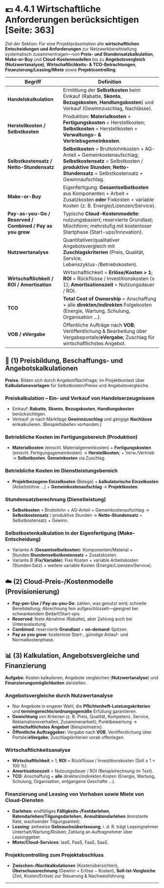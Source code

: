 # 💶 4.4.1 Wirtschaftliche Anforderungen berücksichtigen [Seite: 363]

Ziel der Sektion: Für eine Projektpräsentation alle **wirtschaftlichen Entscheidungen und Anforderungen** zur Netzwerkbereitstellung systematisch zusammentragen—von **Preis- und Stundensatzkalkulation**, **Make-or-Buy** und **Cloud-Kostenmodellen** bis zu **Angebotsvergleich (Nutzwertanalyse)**, **Wirtschaftlichkeits- & TCO-Betrachtungen**, **Finanzierung/Leasing/Miete** sowie **Projektcontrolling**. 

| Begriff                                                   | Definition                                                                                                                                                                                          |
| --------------------------------------------------------- | --------------------------------------------------------------------------------------------------------------------------------------------------------------------------------------------------- |
| **Handelskalkulation**                                    | Ermittlung der **Selbstkosten** beim Einkauf (Rabatte, **Skonto**, **Bezugskosten**, **Handlungskosten**) und Verkauf (Gewinnzuschlag, Nachlässe).                                                  |
| **Herstellkosten / Selbstkosten**                         | Produktion: **Materialkosten** + **Fertigungskosten** = Herstellkosten; **Selbstkosten** = Herstellkosten + **Verwaltungs- & Vertriebsgemeinkosten**.                                               |
| **Selbstkostensatz / Netto-Stundensatz**                  | **Selbstkosten** = Bruttolohnkosten + AG-Anteil + Gemeinkostenaufschlag; **Selbstkostensatz** = Selbstkosten / **produktive Stunden**; **Netto-Stundensatz** = Selbstkostensatz + Gewinnaufschlag.  |
| **Make-or-Buy**                                           | Eigenfertigung: **Gesamtselbstkosten** aus Komponenten + Arbeit + Zusatzkosten **oder** Fixkosten + variable Kosten (z. B. Energie/Lizenzen/Service).                                               |
| **Pay-as-you-Go / Reserved / Combined / Pay as you grow** | Typische **Cloud-Kostenmodelle**: nutzungsbasiert; reservierte Grundlast; Mischform; mehrstufig mit kostenloser Startphase (Start-ups/Innovation).                                                  |
| **Nutzwertanalyse**                                       | Quantitativer/qualitativer Angebotsvergleich mit **Zuschlagskriterien** (Preis, Qualität, Service, Lebenszyklus-/Betriebskosten).                                                                   |
| **Wirtschaftlichkeit / ROI / Amortisation**               | Wirtschaftlichkeit = **Erlöse/Kosten > 1**; **ROI** = Rückflüsse / Investitionskosten (≥ 1); **Amortisationszeit** = Nutzungsdauer / ROI.                                                           |
| **TCO**                                                   | **Total Cost of Ownership** = Anschaffung + alle **direkten/indirekten** Folgekosten (Energie, Wartung, Schulung, Organisation …).                                                                  |
| **VOB / eVergabe**                                        | Öffentliche Aufträge nach **VOB**; Veröffentlichung & Bearbeitung über Vergabeportale/**eVergabe**; Zuschlag für wirtschaftlichstes Angebot.                                                        |

## 🧮 (1) Preisbildung, Beschaffungs- und Angebotskalkulationen

**Preise.** Bilden sich durch Angebot/Nachfrage; im Projektkontext über **Kalkulationsvorlagen** für Selbstkosten/Preise und Angebotsvergleiche. 

### Preiskalkulation – Ein- und Verkauf von Handelserzeugnissen

* Einkauf: **Rabatte**, **Skonto**, **Bezugskosten**, **Handlungskosten** berücksichtigen.
* Verkauf: je nach Marktlage **Gewinnzuschlag** und gängige **Nachlässe** einkalkulieren. (Beispieltabellen vorhanden.)

### Betriebliche Kosten im Fertigungsbereich (Produktion)

* **Materialkosten** (einschl. Materialgemeinkosten) + **Fertigungskosten** (einschl. Fertigungsgemeinkosten) → **Herstellkosten**; + Verw./Vertrieb → **Selbstkosten**. **Gemeinkosten** via Zuschlag. 

### Betriebliche Kosten im Dienstleistungsbereich

* **Projektbezogene Einzelkosten** (Belege) + **kalkulatorische Einzelkosten** (Arbeitslöhne …) + **Gemeinkostenaufschlag** → **Projektkosten**. 

### Stundensatzberechnung (Dienstleistung)

* **Selbstkosten** = Bruttolohn + AG-Anteil + Gemeinkostenaufschlag → **Selbstkostensatz** / produktive Stunden → **Netto-Stundensatz** = Selbstkostensatz + Gewinn. 

### Selbstkostenkalkulation in der Eigenfertigung (Make-Entscheidung)

* Variante A (**Gesamtselbstkosten**): Komponenten/Material + Stunden·**Stundenselbstkostensatz** + Zusatzkosten.
* Variante B (**Fix/Variable**): Fixe Kosten + variable Arbeitskosten (Stunden·Satz) + weitere variable Kosten (Energie/Lizenzen/Service). 

## ☁️ (2) Cloud-Preis-/Kostenmodelle (Provisionierung)

* **Pay-per-Use / Pay-as-you-Go**: zahlen, was genutzt wird; schnelle Bereitstellung; Abrechnung fein aufgeschlüsselt—geeignet bei schwankendem Bedarf/Start-ups. 
* **Reserved**: feste Abnahme (Rabatte), aber Zahlung auch bei Unterauslastung. 
* **Combined**: reservierte **Grundlast** + **on-demand**-Spitzen. 
* **Pay as you grow**: kostenlose Start-, günstige Anlauf- und Normalkostenphase. 

## 📊 (3) Kalkulation, Angebotsvergleiche und Finanzierung

**Aufgabe:** Kosten kalkulieren, Angebote vergleichen (**Nutzwertanalyse**) und **Finanzierungsmöglichkeiten** darstellen. 

### Angebotsvergleiche durch Nutzwertanalyse

* Nur Angebote in engerer Wahl, die **Pflichtenheft-Leistungskriterien** und **termingerechte/ordnungsgemäße** Erfüllung garantieren.
* **Gewichtung** von Kriterien (z. B. Preis, Qualität, Kompetenz, Service, Reklamationsverhalten, Zusammenarbeit); Punktbewertung → **wirtschaftlichstes Angebot** (Beispielmatrix). 
* **Öffentliche Auftraggeber:** Vergabe nach **VOB**, Veröffentlichung über Portale/**eVergabe**; Zuschlagskriterien vorab offenlegen. 

### Wirtschaftlichkeitsanalyse

* **Wirtschaftlichkeit** > 1; **ROI** = Rückflüsse / Investitionskosten (Soll ≥ 1 = 100 %).
* **Amortisationszeit** = Nutzungsdauer / ROI (Beispielrechnung im Text).
* **TCO**: Anschaffung + **alle** direkten/indirekten Kosten (Energie, Wartung, Schulung, Organisation, entgangene Geschäfte …).

### Finanzierung und Leasing von Vorhaben sowie Miete von Cloud-Diensten

* **Darlehen**: endfälliges **Fälligkeits-/Festdarlehen**, **Ratendarlehen/Tilgungsdarlehen**, **Annuitätendarlehen** (konstante Rate, wachsender Tilgungsanteil).
* **Leasing**: zeitweise **Gebrauchsüberlassung**; i. d. R. trägt Leasingnehmer Unterhalt/Wartung/Risiken; Zahlung an Auftragnehmer über Leasinggeber.
* **Miete/Cloud-Services**: IaaS, PaaS, FaaS, SaaS. 

### Projektcontrolling zum Projektabschluss

* **Zwischen-/Nachkalkulationen** (Kostenübersichten), **Überschussrechnung** (Gewinn = Erlöse − Kosten), **Soll-Ist-Vergleiche** (Zeit, Kosten/Erlöse) zur Steuerung & Nachweisführung. 



---

